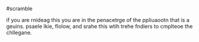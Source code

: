#scramble

if you are rnideag this you are in the penacetrge of the ppliuaootn that is a geuins. psaele lkie, flolow, and srahe this wtih trehe fndiers to cmplteoe the chllegane.
